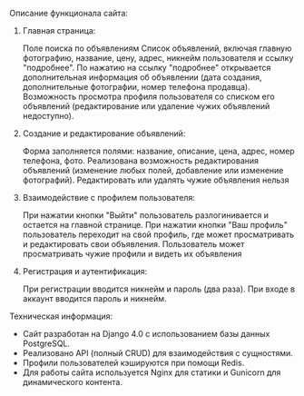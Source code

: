 Описание функционала сайта:

   1. Главная страница:


         Поле поиска по объявлениям
         Список объявлений, включая главную фотографию, название, цену, адрес, никнейм пользователя и ссылку "подробнее".
         По нажатию на ссылку "подробнее" открывается дополнительная информация об объявлении (дата создания,
         дополнительные фотографии, номер телефона продавца).
         Возможность просмотра профиля пользователя со списком его объявлений (редактирование или удаление чужих объявлений недоступно).


   2. Создание и редактирование объявлений:
      

         Форма заполняется полями: название, описание, цена, адрес, номер телефона, фото.
         Реализована возможность редактирования объявлений (изменение любых полей, добавление или изменение фотографий).
         Редактировать или удалять чужие объявления нельзя


   4. Взаимодействие с профилем пользователя:
      

         При нажатии кнопки "Выйти" пользователь разлогинивается и остается на главной странице.
         При нажатии кнопки "Ваш профиль" пользователь переходит на свой профиль, где может просматривать и редактировать свои объявления.
         Пользователь может просматривать чужие профили и видеть их объявления


   6. Регистрация и аутентификация:
      

         При регистрации вводится никнейм и пароль (два раза).
         При входе в аккаунт вводится пароль и никнейм.
   

Техническая информация:

- Сайт разработан на Django 4.0 с использованием базы данных PostgreSQL.
- Реализовано API (полный CRUD) для взаимодействия с сущностями.
- Профили пользователей кэшируются при помощи Redis.
- Для работы сайта используется Nginx для статики и Gunicorn для динамического контента.
